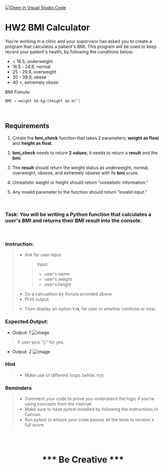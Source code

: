 [![Open in Visual Studio Code](https://classroom.github.com/assets/open-in-vscode-718a45dd9cf7e7f842a935f5ebbe5719a5e09af4491e668f4dbf3b35d5cca122.svg)](https://classroom.github.com/online_ide?assignment_repo_id=13725493&assignment_repo_type=AssignmentRepo)
# HW2 BMI Calculator

You're working in a clinic and your supervisor has asked you to create a program that calculates a patient's BMI. This program will be used to keep record your patient's health, by following the conditions below:

- < 18.5, underweight
- 18.5 - 24.9, normal
- 25 - 29.9, overweight
- 30 - 39.9, obese
- 40 <, extremely obese

BMI Fomula:

```python
BMI = weight in kg/(height in m)^2
```

<br>

## Requirements

1. Create the **bmi_check** function that takes 2 parameters, **weight as float** and **height as float**.

2. **bmi_check** needs to return **2 values**; it needs to return a **result** and the **bmi**.

3. The **result** should return the weight status as underweight, normal, overweight, obsese, and extremely obsese with its **bmi** score.

4. Unrealistic weight or height should return “unrealistic information."

5. Any invalid parameter to the function should return “invalid input.”

<br>

### Task: You will be writing a Python function that calculates a user's BMI and returns their BMI result into the console.

<br>

### Instruction:

> - Ask for user input
>   > Input:
>   >
>   > - user's name
>   > - user's weight
>   > - user's height
> - Do a calcualtion by fomula provided above
> - Print output

> - Then display an option **`Y/N`**, for user to whether contiune or stop.

### Expected Output:

- Output: 1
  ![image](https://github.com/AUPP-CS/homework_2/assets/80062829/fee1819e-a135-439d-a17c-cd3166f5be47)


> If user pick "y" for yes.

- Output: 2
  ![image](https://github.com/AUPP-CS/homework_2/assets/80062829/f54c3776-4e49-45ad-9639-76cdf09a52f6)

### Hint
> - Make use of different loops (while, try)

### Reminders
> - Comment your code to prove you understand the logic if you're using concepts from the internet 
> - Make sure to have pytest installed by following the instructions in Canvas.
> - Run pytest to ensure your code passes all the tests to recieve a full score.


<br><br>

<h1 style="text-align: center;">*** Be Creative ***</h1>
